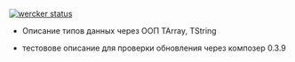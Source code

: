[![wercker status](https://app.wercker.com/status/f0d86138ad4234bf0dcf42597bebc088/s/master "wercker status")](https://app.wercker.com/project/byKey/f0d86138ad4234bf0dcf42597bebc088)

- Описание типов данных через ООП
TArray, TString

 - тестовове описание для проверки обновления через композер
0.3.9